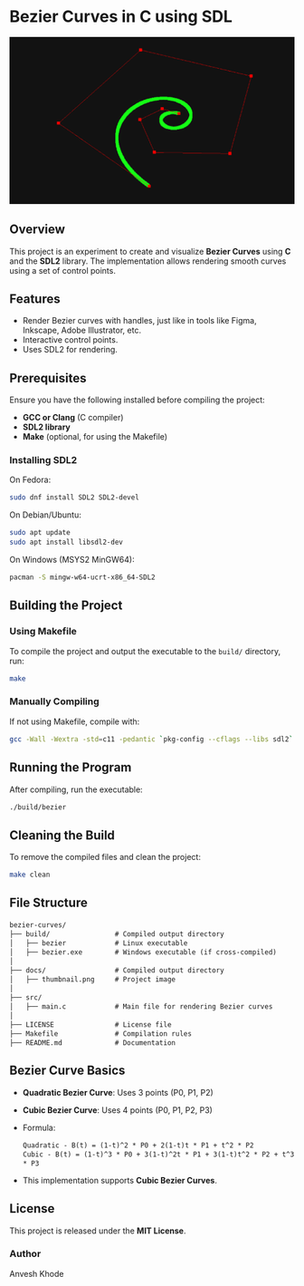 # Bezier Curves in C using SDL

![thumbnail](docs/thumbnail.png)

## Overview

This project is an experiment to create and visualize **Bezier Curves** using **C** and the **SDL2** library. The implementation allows rendering smooth curves using a set of control points.

## Features

- Render Bezier curves with handles, just like in tools like Figma, Inkscape, Adobe Illustrator, etc.
- Interactive control points.
- Uses SDL2 for rendering.

## Prerequisites

Ensure you have the following installed before compiling the project:

- **GCC or Clang** (C compiler)
- **SDL2 library**
- **Make** (optional, for using the Makefile)

### Installing SDL2

On Fedora:

```sh
sudo dnf install SDL2 SDL2-devel
```

On Debian/Ubuntu:

```sh
sudo apt update
sudo apt install libsdl2-dev
```

On Windows (MSYS2 MinGW64):

```sh
pacman -S mingw-w64-ucrt-x86_64-SDL2
```

## Building the Project

### Using Makefile

To compile the project and output the executable to the `build/` directory, run:

```sh
make
```

### Manually Compiling

If not using Makefile, compile with:

```sh
gcc -Wall -Wextra -std=c11 -pedantic `pkg-config --cflags --libs sdl2` -o build/bezier src/main.c -lm
```

## Running the Program

After compiling, run the executable:

```sh
./build/bezier
```

## Cleaning the Build

To remove the compiled files and clean the project:

```sh
make clean
```

## File Structure

```
bezier-curves/
├── build/                # Compiled output directory
│   ├── bezier            # Linux executable
│   ├── bezier.exe        # Windows executable (if cross-compiled)
│
├── docs/                 # Compiled output directory
│   ├── thumbnail.png     # Project image
│
├── src/
│   ├── main.c            # Main file for rendering Bezier curves
│
├── LICENSE               # License file
├── Makefile              # Compilation rules
├── README.md             # Documentation
```

## Bezier Curve Basics

- **Quadratic Bezier Curve**: Uses 3 points (P0, P1, P2)
- **Cubic Bezier Curve**: Uses 4 points (P0, P1, P2, P3)

- Formula:

  ```
  Quadratic - B(t) = (1-t)^2 * P0 + 2(1-t)t * P1 + t^2 * P2
  Cubic - B(t) = (1-t)^3 * P0 + 3(1-t)^2t * P1 + 3(1-t)t^2 * P2 + t^3 * P3
  ```

- This implementation supports **Cubic Bezier Curves**.

## License

This project is released under the **MIT License**.

### Author

Anvesh Khode

